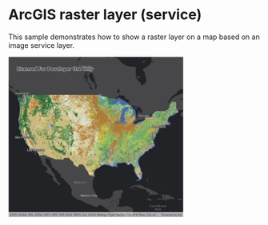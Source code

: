 # ArcGIS raster layer (service)

This sample demonstrates how to show a raster layer on a map based on an image service layer.

<img src="RasterLayerImageServiceRaster.jpg" width="350"/>



